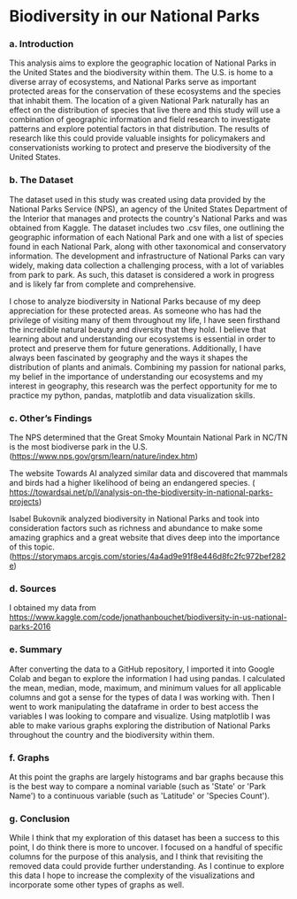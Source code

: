 # Biodiversity in our National Parks
### a.	Introduction

This analysis aims to explore the geographic location of National Parks in the United States and the biodiversity within them. The U.S. is home to a diverse array of ecosystems, and National Parks serve as important protected areas for the conservation of these ecosystems and the species that inhabit them. The location of a given National Park naturally has an effect on the distribution of species that live there and this study will use a combination of geographic information and field research to investigate patterns and explore potential factors in that distribution. The results of research like this could provide valuable insights for policymakers and conservationists working to protect and preserve the biodiversity of the United States.

### b.	The Dataset

The dataset used in this study was created using data provided by the National Parks Service (NPS), an agency of the United States Department of the Interior that manages and protects the country's National Parks and was obtained from Kaggle. The dataset includes two .csv files, one outlining the geographic information of each National Park and one with a list of species found in each National Park, along with other taxonomical and conservatory information. The development and infrastructure of National Parks can vary widely, making data collection a challenging process, with a lot of variables from park to park. As such, this dataset is considered a work in progress and is likely far from complete and comprehensive.

I chose to analyze biodiversity in National Parks because of my deep appreciation for these protected areas. As someone who has had the privilege of visiting many of them throughout my life, I have seen firsthand the incredible natural beauty and diversity that they hold. I believe that learning about and understanding our ecosystems is essential in order to protect and preserve them for future generations. Additionally, I have always been fascinated by geography and the ways it shapes the distribution of plants and animals. Combining my passion for national parks, my belief in the importance of understanding our ecosystems and my interest in geography, this research was the perfect opportunity for me to practice my python, pandas, matplotlib and data visualization skills.

### c.	Other’s Findings

The NPS determined that the Great Smoky Mountain National Park in NC/TN is the most biodiverse park in the U.S. (https://www.nps.gov/grsm/learn/nature/index.htm)

The website Towards AI analyzed similar data and discovered that mammals and birds had a higher likelihood of being an endangered species. ( https://towardsai.net/p/l/analysis-on-the-biodiversity-in-national-parks-projects)

Isabel Bukovnik analyzed biodiversity in National Parks and took into consideration factors such as richness and abundance to make some amazing graphics and a great website that dives deep into the importance of this topic. (https://storymaps.arcgis.com/stories/4a4ad9e91f8e446d8fc2fc972bef282e)

### d.	Sources

I obtained my data from https://www.kaggle.com/code/jonathanbouchet/biodiversity-in-us-national-parks-2016

### e.	Summary

After converting the data to a GitHub repository, I imported it into Google Colab and began to explore the information I had using pandas. I calculated the mean, median, mode, maximum, and minimum values for all applicable columns and got a sense for the types of data I was working with. Then I went to work manipulating the dataframe in order to best access the variables I was looking to compare and visualize. Using matplotlib I was able to make various graphs exploring the distribution of National Parks throughout the country and the biodiversity within them.

### f.	Graphs

At this point the graphs are largely histograms and bar graphs because this is the best way to compare a nominal variable (such as 'State' or 'Park Name') to a continuous variable (such as 'Latitude' or 'Species Count'). 

### g.	Conclusion

While I think that my exploration of this dataset has been a success to this point, I do think there is more to uncover. I focused on a handful of specific columns for the purpose of this analysis, and I think that revisiting the removed data could provide further understanding. As I continue to explore this data I hope to increase the complexity of the visualizations and incorporate some other types of graphs as well.  

